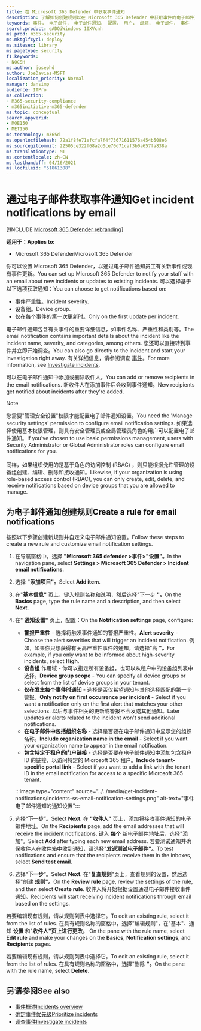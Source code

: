 ```yaml
---
title: 在 Microsoft 365 Defender 中获取事件通知
description: 了解如何创建规则以在 Microsoft 365 Defender 中获取事件的电子邮件通知
keywords: 事件， 电子邮件， 电子邮件通知， 配置， 用户， 邮箱， 电子邮件， 事件
search.product: eADQiWindows 10XVcnh
ms.prod: m365-security
ms.mktglfcycl: deploy
ms.sitesec: library
ms.pagetype: security
f1.keywords:
- NOCSH
ms.author: josephd
author: JoeDavies-MSFT
localization_priority: Normal
manager: dansimp
audience: ITPro
ms.collection:
- M365-security-compliance
- m365initiative-m365-defender
ms.topic: conceptual
search.appverid:
- MOE150
- MET150
ms.technology: m365d
ms.openlocfilehash: 72a1f8fe71efcfa7f4f73671611576a454b508e6
ms.sourcegitcommit: 22505ce322f68a2d0ce70d71caf3b0a657fa838a
ms.translationtype: MT
ms.contentlocale: zh-CN
ms.lasthandoff: 04/16/2021
ms.locfileid: "51861308"
---
```

# <a name="get-incident-notifications-by-email"></a><span data-ttu-id="87900-104">通过电子邮件获取事件通知</span><span class="sxs-lookup"><span data-stu-id="87900-104">Get incident notifications by email</span></span>

[!INCLUDE [Microsoft 365 Defender rebranding](../includes/microsoft-defender.md)]


<span data-ttu-id="87900-105">**适用于：**</span><span class="sxs-lookup"><span data-stu-id="87900-105">**Applies to:**</span></span>
- <span data-ttu-id="87900-106">Microsoft 365 Defender</span><span class="sxs-lookup"><span data-stu-id="87900-106">Microsoft 365 Defender</span></span>

<span data-ttu-id="87900-107">你可以设置 Microsoft 365 Defender，以通过电子邮件通知员工有关新事件或现有事件更新。</span><span class="sxs-lookup"><span data-stu-id="87900-107">You can set up Microsoft 365 Defender to notify your staff with an email about new incidents or updates to existing incidents.</span></span> <span data-ttu-id="87900-108">可以选择基于以下选项获取通知：</span><span class="sxs-lookup"><span data-stu-id="87900-108">You can choose to get notifications based on:</span></span>

- <span data-ttu-id="87900-109">事件严重性。</span><span class="sxs-lookup"><span data-stu-id="87900-109">Incident severity.</span></span>
- <span data-ttu-id="87900-110">设备组。</span><span class="sxs-lookup"><span data-stu-id="87900-110">Device group.</span></span>
- <span data-ttu-id="87900-111">仅在每个事件的第一次更新时。</span><span class="sxs-lookup"><span data-stu-id="87900-111">Only on the first update per incident.</span></span>

<span data-ttu-id="87900-112">电子邮件通知包含有关事件的重要详细信息，如事件名称、严重性和类别等。</span><span class="sxs-lookup"><span data-stu-id="87900-112">The email notification contains important details about the incident like the incident name, severity, and categories, among others.</span></span> <span data-ttu-id="87900-113">您还可以直接转到事件并立即开始调查。</span><span class="sxs-lookup"><span data-stu-id="87900-113">You can also go directly to the incident and start your investigation right away.</span></span> <span data-ttu-id="87900-114">有关详细信息，请参阅调查 [事件](investigate-incidents.md)。</span><span class="sxs-lookup"><span data-stu-id="87900-114">For more information, see [Investigate incidents](investigate-incidents.md).</span></span>

<span data-ttu-id="87900-115">可以在电子邮件通知中添加或删除收件人。</span><span class="sxs-lookup"><span data-stu-id="87900-115">You can add or remove recipients in the email notifications.</span></span> <span data-ttu-id="87900-116">新收件人在添加事件后会收到事件通知。</span><span class="sxs-lookup"><span data-stu-id="87900-116">New recipients get notified about incidents after they're added.</span></span> 

>[!NOTE]
><span data-ttu-id="87900-117">您需要"管理安全设置"权限才能配置电子邮件通知设置。</span><span class="sxs-lookup"><span data-stu-id="87900-117">You need the 'Manage security settings' permission to configure email notification settings.</span></span> <span data-ttu-id="87900-118">如果选择使用基本权限管理，则具有安全管理员或全局管理员角色的用户可以配置电子邮件通知。</span><span class="sxs-lookup"><span data-stu-id="87900-118">If you've chosen to use basic permissions management, users with Security Administrator or Global Administrator roles can configure email notifications for you.</span></span> <br> <br>
<span data-ttu-id="87900-119">同样，如果组织使用的是基于角色的访问控制 (RBAC) ，则只能根据允许管理的设备组创建、编辑、删除和接收通知。</span><span class="sxs-lookup"><span data-stu-id="87900-119">Likewise, if your organization is using role-based access control (RBAC), you can only create, edit, delete, and receive notifications based on device groups that you are allowed to manage.</span></span>

## <a name="create-a-rule-for-email-notifications"></a><span data-ttu-id="87900-120">为电子邮件通知创建规则</span><span class="sxs-lookup"><span data-stu-id="87900-120">Create a rule for email notifications</span></span>

<span data-ttu-id="87900-121">按照以下步骤创建新规则并自定义电子邮件通知设置。</span><span class="sxs-lookup"><span data-stu-id="87900-121">Follow these steps to create a new rule and customize email notification settings.</span></span>

1. <span data-ttu-id="87900-122">在导航窗格中，选择 **"Microsoft 365 defender >事件>"设置"。**</span><span class="sxs-lookup"><span data-stu-id="87900-122">In the navigation pane, select **Settings > Microsoft 365 Defender > Incident email notifications**.</span></span>
2. <span data-ttu-id="87900-123">选择 **"添加项目"。**</span><span class="sxs-lookup"><span data-stu-id="87900-123">Select **Add item**.</span></span>
3. <span data-ttu-id="87900-124">在"**基本信息"** 页上，键入规则名称和说明，然后选择"下一步 **"。**</span><span class="sxs-lookup"><span data-stu-id="87900-124">On the **Basics** page, type the rule name and a description, and then select **Next**.</span></span>
4. <span data-ttu-id="87900-125">在" **通知设置"** 页上，配置：</span><span class="sxs-lookup"><span data-stu-id="87900-125">On the **Notification settings** page, configure:</span></span>
    - <span data-ttu-id="87900-126">**警报严重性** - 选择将触发事件通知的警报严重性。</span><span class="sxs-lookup"><span data-stu-id="87900-126">**Alert severity** - Choose the alert severities that will trigger an incident notification.</span></span> <span data-ttu-id="87900-127">例如，如果你只想获得有关高严重性事件的通知，请选择"高 **"。**</span><span class="sxs-lookup"><span data-stu-id="87900-127">For example, if you only want to be informed about high-severity incidents, select **High**.</span></span>
    - <span data-ttu-id="87900-128">**设备组** 作用域 - 你可以指定所有设备组，也可以从租户中的设备组列表中选择。</span><span class="sxs-lookup"><span data-stu-id="87900-128">**Device group scope** - You can specify all device groups or select from the list of device groups in your tenant.</span></span>
    - <span data-ttu-id="87900-129">**仅在发生每个事件时通知** - 选择是否仅希望通知与其他选择匹配的第一个警报。</span><span class="sxs-lookup"><span data-stu-id="87900-129">**Only notify on first occurrence per incident** - Select if you want a notification only on the first alert that matches your other selections.</span></span> <span data-ttu-id="87900-130">以后与事件相关的更新或警报不会发送其他通知。</span><span class="sxs-lookup"><span data-stu-id="87900-130">Later updates or alerts related to the incident won't send additional notifications.</span></span>
    - <span data-ttu-id="87900-131">**在电子邮件中包括组织名称** - 选择是否要在电子邮件通知中显示您的组织名称。</span><span class="sxs-lookup"><span data-stu-id="87900-131">**Include organization name in the email** - Select if you want your organization name to appear in the email notification.</span></span>
    - <span data-ttu-id="87900-132">**包含特定于租户的门户链接** - 选择是否要在电子邮件通知中添加包含租户 ID 的链接，以访问特定的 Microsoft 365 租户。</span><span class="sxs-lookup"><span data-stu-id="87900-132">**Include tenant-specific portal link** - Select if you want to add a link with the tenant ID in the email notification for access to a specific Microsoft 365 tenant.</span></span>

    :::image type="content" source="../../media/get-incident-notifications/incidents-ss-email-notification-settings.png" alt-text="事件电子邮件通知的通知设置":::

5. <span data-ttu-id="87900-134">选择“**下一步**”。</span><span class="sxs-lookup"><span data-stu-id="87900-134">Select **Next**.</span></span> <span data-ttu-id="87900-135">在 **"收件人"** 页上，添加将接收事件通知的电子邮件地址。</span><span class="sxs-lookup"><span data-stu-id="87900-135">On the **Recipients** page, add the email addresses that will receive the incident notifications.</span></span> <span data-ttu-id="87900-136">键入 **每个** 新电子邮件地址后，选择"添加"。</span><span class="sxs-lookup"><span data-stu-id="87900-136">Select **Add** after typing each new email address.</span></span> <span data-ttu-id="87900-137">若要测试通知并确保收件人在收件箱中收到通知，请选择"**发送测试电子邮件"。**</span><span class="sxs-lookup"><span data-stu-id="87900-137">To test notifications and ensure that the recipients receive them in the inboxes, select **Send test email**.</span></span> 
6. <span data-ttu-id="87900-138">选择“**下一步**”。</span><span class="sxs-lookup"><span data-stu-id="87900-138">Select **Next**.</span></span> <span data-ttu-id="87900-139">在"**复查规则**"页上，查看规则的设置，然后选择"创建 **规则"。**</span><span class="sxs-lookup"><span data-stu-id="87900-139">On the **Review rule** page, review the settings of the rule, and then select **Create rule**.</span></span> <span data-ttu-id="87900-140">收件人将开始根据设置通过电子邮件接收事件通知。</span><span class="sxs-lookup"><span data-stu-id="87900-140">Recipients will start receiving incident notifications through email based on the settings.</span></span>

<span data-ttu-id="87900-141">若要编辑现有规则，请从规则列表中选择它。</span><span class="sxs-lookup"><span data-stu-id="87900-141">To edit an existing rule, select it from the list of rules.</span></span> <span data-ttu-id="87900-142">在具有规则名称的窗格中，选择"编辑规则"，在"基本"、通知 **设置** 和"**收件人"页上进行更改**。 </span><span class="sxs-lookup"><span data-stu-id="87900-142">On the pane with the rule name, select **Edit rule** and make your changes on the **Basics**, **Notification settings**, and **Recipients** pages.</span></span>

<span data-ttu-id="87900-143">若要编辑现有规则，请从规则列表中选择它。</span><span class="sxs-lookup"><span data-stu-id="87900-143">To edit an existing rule, select it from the list of rules.</span></span> <span data-ttu-id="87900-144">在具有规则名称的窗格中，选择"删除 **"。**</span><span class="sxs-lookup"><span data-stu-id="87900-144">On the pane with the rule name, select **Delete**.</span></span>

## <a name="see-also"></a><span data-ttu-id="87900-145">另请参阅</span><span class="sxs-lookup"><span data-stu-id="87900-145">See also</span></span>
- [<span data-ttu-id="87900-146">事件概述</span><span class="sxs-lookup"><span data-stu-id="87900-146">Incidents overview</span></span>](incidents-overview.md)
- [<span data-ttu-id="87900-147">确定事件优先级</span><span class="sxs-lookup"><span data-stu-id="87900-147">Prioritize incidents</span></span>](incident-queue.md)
- [<span data-ttu-id="87900-148">调查事件</span><span class="sxs-lookup"><span data-stu-id="87900-148">Investigate incidents</span></span>](investigate-incidents.md)
